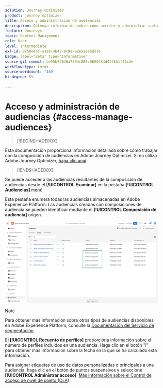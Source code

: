 ```yaml
---
solution: Journey Optimizer
product: journey optimizer
title: Acceso y administración de audiencias
description: Obtenga información sobre cómo acceder y administrar audiencias
feature: Journeys
topic: Content Management
role: User
level: Intermediate
exl-id: 0758eeaf-a188-4b43-9c9a-a2e5a9e5dd76
badge: label="Beta" type="Informative"
source-git-commit: be95b72646a7794c886c5600f84d4248b1f41c3e
workflow-type: tm+mt
source-wordcount: '169'
ht-degree: 5%

---
```


# Acceso y administración de audiencias {#access-manage-audiences}

>[!BEGINSHADEBOX]

Esta documentación proporciona información detallada sobre cómo trabajar con la composición de audiencias en Adobe Journey Optimizer. Si no utiliza Adobe Journey Optimizer, [haga clic aquí](https://experienceleague.adobe.com/docs/experience-platform/segmentation/ui/audience-composition.html)

>[!ENDSHADEBOX]

Se puede acceder a las audiencias resultantes de la composición de audiencias desde el **[!UICONTROL Examinar]** en la pestaña **[!UICONTROL Audiencias]** menú.

Esta pestaña enumera todas las audiencias almacenadas en Adobe Experience Platform. Las audiencias creadas con composiciones de audiencia se pueden identificar mediante el **[!UICONTROL Composición de audiencia]** origen.

![](assets/audiences-list.png)

>[!NOTE]
>
>Para obtener más información sobre otros tipos de audiencias disponibles en Adobe Experience Platform, consulte la [Documentación del Servicio de segmentación](https://experienceleague.adobe.com/docs/experience-platform/segmentation/ui/overview.html).

El **[!UICONTROL Recuento de perfiles]** proporciona información sobre el número de perfiles incluidos en una audiencia. Haga clic en el botón &quot;i&quot; para obtener más información sobre la fecha en la que se ha calculado esta información.

Para asignar etiquetas de uso de datos personalizadas o principales a una audiencia, haga clic en el botón de puntos suspensivos y seleccione **[!UICONTROL Administrar acceso]**. [Más información sobre el Control de acceso de nivel de objeto (OLA)](../administration/object-based-access.md)

<!--
-edit an audience?
-->
